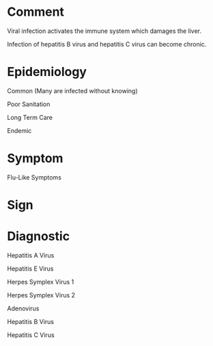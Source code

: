 # Comment

Viral infection activates the immune system which damages the liver.

Infection of hepatitis B virus and hepatitis C virus can become chronic.

# Epidemiology

Common
(Many are infected without knowing)

Poor Sanitation

Long Term Care

Endemic

# Symptom

Flu-Like Symptoms

# Sign

# Diagnostic

Hepatitis A Virus

Hepatitis E Virus

Herpes Symplex Virus 1

Herpes Symplex Virus 2

Adenovirus

Hepatitis B Virus

Hepatitis C Virus
